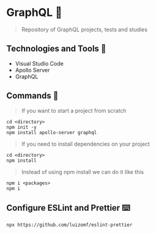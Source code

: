 # GraphQL :rocket:

> Repository of GraphQL projects, tests and studies

## Technologies and Tools :wrench:

- Visual Studio Code
- Apollo Server
- GraphQL

## Commands :book:

> If you want to start a project from scratch

```
cd <directory>
npm init -y
npm install apollo-server graphql
```

> If you need to install dependencies on your project

```
cd <directory>
npm install
```

> Instead of using npm install we can do it like this

```
npm i <packages>
npm i
```

## Configure ESLint and Prettier :keyboard:

```
npx https://github.com/luizomf/eslint-prettier
```
